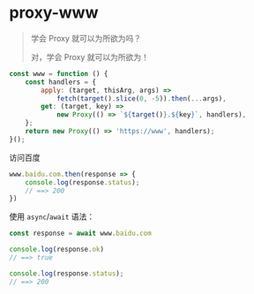 # proxy-www

> 学会 Proxy 就可以为所欲为吗？
> 
> 对，学会 Proxy 就可以为所欲为！

```js
const www = function () {
    const handlers = {
        apply: (target, thisArg, args) =>
            fetch(target().slice(0, -5)).then(...args),
        get: (target, key) =>
            new Proxy(() => `${target()}.${key}`, handlers),
    };
    return new Proxy(() => 'https://www', handlers);
}();
```

访问百度

```js
www.baidu.com.then(response => {
    console.log(response.status);
    // ==> 200
})
```

使用 `async`/`await` 语法：

```js
const response = await www.baidu.com

console.log(response.ok)
// ==> true

console.log(response.status);
// ==> 200
```
